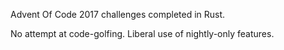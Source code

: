 Advent Of Code 2017 challenges completed in Rust.

No attempt at code-golfing. Liberal use of nightly-only features.
